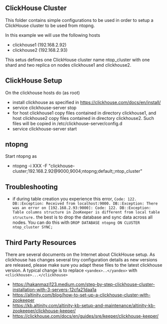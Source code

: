 ClickHouse Cluster
------------------

This folder contains simple configurations to be used in order to setup a ClickHouse cluster to be used from ntopng.

In this example we will use the following hosts
- clickhouse1 (192.168.2.92)
- clickhouse2 (192.168.2.93)

This setus defines one ClickHouse cluster name ntop_cluster with one shard and two replica on nodes clickhouse1 and clickhouse2.



ClickHouse Setup
----------------

On the clickhouse hosts do (as root)
- install clickhouse as specified in https://clickhouse.com/docs/en/install/
- service clickhouse-server stop
- for host clickhouse1 copy files contained in directory clickhouse1, and  host clickhouse2 copy files contained in directory clickhouse2. Such files will be copied in /etc/clickhouse-server/config.d
- service clickhouse-server start


ntopng
------

Start ntopng as
- ntopng -i XXX -F "clickhouse-cluster;192.168.2.92@9000,9004;ntopng;default;;ntop_cluster"


Troubleshooting
----------------

- if during table creation you experience this error, `Code: 122. DB::Exception: Received from localhost:9000. DB::Exception: There was an error on [192.168.2.93:9000]: Code: 122. DB::Exception: Table columns structure in ZooKeeper is different from local table structure.` the best is to drop the database and sync data across all nodes. You can do this with `DROP DATABASE ntopng ON CLUSTER ntop_cluster SYNC;`


Third Party Resources
---------------------

There are several documents on the Internet about ClickHouse setup. As clickhouse has changes several tiny configuration details as new versions are released, please make sure you adapt these files to the latest clickhouse version. A typical change is to replace `<yandex>..</yandex>` with `<clickhouse>...</clickhouse>`
- https://hakanmazi123.medium.com/step-by-step-clickhouse-cluster-installation-with-3-servers-12cfa21daa1a
- https://altinity.com/blog/how-to-set-up-a-clickhouse-cluster-with-zookeeper
- https://kb.altinity.com/altinity-kb-setup-and-maintenance/altinity-kb-zookeeper/clickhouse-keeper/
- https://clickhouse.com/docs/en/guides/sre/keeper/clickhouse-keeper/
